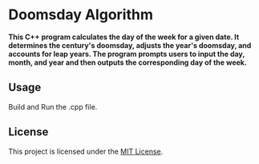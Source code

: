 # Doomsday Algorithm #

**This C++ program calculates the day of the week for a given date. It determines the century's doomsday, adjusts the year's doomsday, and accounts for leap years. The program prompts users to input the day, month, and year and then outputs the corresponding day of the week.**

## Usage ##

Build and Run the .cpp file.

## License

This project is licensed under the [MIT License](LICENSE).
